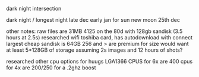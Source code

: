 dark night intersection

dark night / longest night
late dec early jan for sun
new moon 25th dec


other notes:
raw files are 31MB
4125 on the 80d with 128gb sandisk (3.5 hours at 2.5s)
researched wifi toshiba card, has autodownload with connect
largest cheap sandisk is 64GB
256 and > are premium for size
would want at least 5*128GB of storage assuming 2s images and 12 hours of shots?


researched other cpu options for huugs
LGA1366
CPUS for 6x are 400
cpus for 4x are 200/250 for a .2ghz boost



